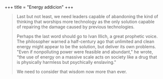 +++
title = "Energy addicion"
+++

> Last but not least, we need leaders capable of abandoning the kind of thinking that worships more technology as the only solution capable of repairing the damage caused by previous technologies.
> 
> Perhaps the last word should go to Ivan Illich, a great prophetic voice. The philosopher warned a half-century ago that unlimited and clean energy might appear to be the solution, but deliver its own problems. "Even if nonpolluting power were feasible and abundant," he wrote, “the use of energy on a massive scale acts on society like a drug that is physically harmless but psychically enslaving." 
> 
> We need to consider that wisdom now more than ever.